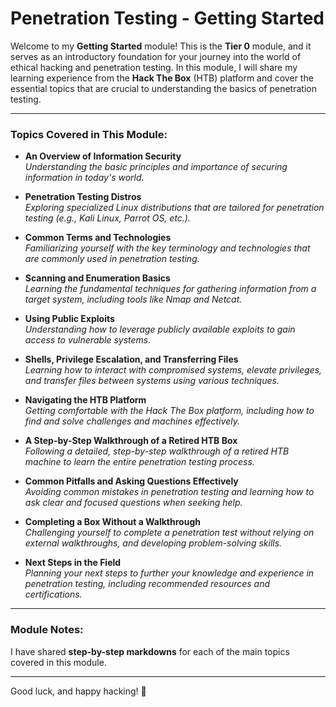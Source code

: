 # Penetration Testing - Getting Started

Welcome to my **Getting Started** module! This is the **Tier 0** module, and it serves as an introductory foundation for your journey into the world of ethical hacking and penetration testing. In this module, I will share my learning experience from the **Hack The Box** (HTB) platform and cover the essential topics that are crucial to understanding the basics of penetration testing.

---

### Topics Covered in This Module:

- **An Overview of Information Security**  
   _Understanding the basic principles and importance of securing information in today's world._

- **Penetration Testing Distros**  
   _Exploring specialized Linux distributions that are tailored for penetration testing (e.g., Kali Linux, Parrot OS, etc.)._

- **Common Terms and Technologies**  
   _Familiarizing yourself with the key terminology and technologies that are commonly used in penetration testing._

- **Scanning and Enumeration Basics**  
   _Learning the fundamental techniques for gathering information from a target system, including tools like Nmap and Netcat._

- **Using Public Exploits**  
   _Understanding how to leverage publicly available exploits to gain access to vulnerable systems._

- **Shells, Privilege Escalation, and Transferring Files**  
   _Learning how to interact with compromised systems, elevate privileges, and transfer files between systems using various techniques._

- **Navigating the HTB Platform**  
   _Getting comfortable with the Hack The Box platform, including how to find and solve challenges and machines effectively._

- **A Step-by-Step Walkthrough of a Retired HTB Box**  
   _Following a detailed, step-by-step walkthrough of a retired HTB machine to learn the entire penetration testing process._

- **Common Pitfalls and Asking Questions Effectively**  
   _Avoiding common mistakes in penetration testing and learning how to ask clear and focused questions when seeking help._

- **Completing a Box Without a Walkthrough**  
   _Challenging yourself to complete a penetration test without relying on external walkthroughs, and developing problem-solving skills._

- **Next Steps in the Field**  
   _Planning your next steps to further your knowledge and experience in penetration testing, including recommended resources and certifications._

---

### Module Notes:
I have shared **step-by-step markdowns** for each of the main topics covered in this module. 

---

Good luck, and happy hacking! 🚀
